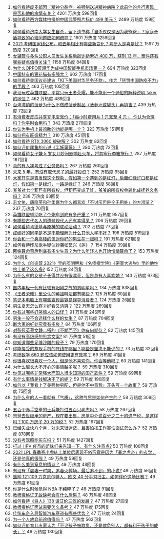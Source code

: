1. [如何看待庞麦郎因「精神分裂症」被强制送进精神病院？此前他的言行表现，是否和他的病情有关？](https://www.zhihu.com/question/448900152) 4201 万热度 598回复
1. [如何看待西方媒体拍摄的中国武警照片标价 499 美元？](https://www.zhihu.com/question/448824785) 2489 万热度 159回复
1. [如何看待济南大学女生自杀，留下遗书称「自杀仅仅是因为我爸爸」？家庭矛盾导致的心理问题应如何疏导？](https://www.zhihu.com/question/448002553) 1901 万热度 1259回复
1. [2021 考研国家线公布，和去年相比有哪些新变化？考研人是喜是忧？](https://www.zhihu.com/question/448953782) 1597 万热度 320回复
1. [女辅警与多名公职人员发生关系后敲诈勒索近 400 万，获刑 13 年，案件还有哪些疑点值得关注？](https://www.zhihu.com/question/448965331) 1158 万热度 84回复
1. [为什么OPPO反超华为成中国智能手机市场第一？](https://www.zhihu.com/question/448138840) 694 万热度 323回复
1. [中国特有的狸花猫有多强大？](https://www.zhihu.com/question/423321345) 602 万热度 117回复
1. [如何看待美国议员建议「扣下美国对华债务还款」，作为「惩罚中国防疫不力」的手段？](https://www.zhihu.com/question/448932639) 463 万热度 105回复
1. [我没玩过英雄联盟，平常只玩王者荣耀，能不能用一个通俗的解释说明 faker 的地位？](https://www.zhihu.com/question/432404612) 462 万热度 489回复
1. [台湾滞销的菠萝为什么不做成菠萝制品（菠萝汁或罐头）再销售？](https://www.zhihu.com/question/448567998) 439 万热度 72回复
1. [有消费者反应共享充电宝涨价：「每小时费用从 1 元涨至 4 元」，你认为合理吗？你平时会用吗？](https://www.zhihu.com/question/448895932) 342 万热度 270回复
1. [你认为手机上最鸡肋的功能是哪一个？](https://www.zhihu.com/question/447620352) 323 万热度 151回复
1. [如何拥有旺盛精力？](https://www.zhihu.com/question/21671881) 310 万热度 451回复
1. [如何看待 RTX 3060 被破解？](https://www.zhihu.com/question/448654710) 302 万热度 82回复
1. [如何评价尾鱼的小说《半妖司藤》？](https://www.zhihu.com/question/290725933) 290 万热度 72回复
1. [如何看待女子嫌 5 岁女儿吵闹影响赶火车，将其塞行李箱拖行？](https://www.zhihu.com/question/448927801) 287 万热度 187回复
1. [真的有人裸考过了公务员吗？](https://www.zhihu.com/question/276113114) 267 万热度 260回复
1. [未来 5 年，有没有取代房子的最好投资？](https://www.zhihu.com/question/441692710) 252 万热度 95回复
1. [大家开车是否发现这个现象，假如第一个遇到的是红灯，后面红绿灯口都是红灯，假如第一是绿灯，一路是绿灯？](https://www.zhihu.com/question/57716477) 246 万热度 58回复
1. [爷爷对七个葫芦有所有权，但葫芦变成了娃，爷爷的所有权会转化成抚养义务吗？](https://www.zhihu.com/question/448535473) 238 万热度 63回复
1. [苏文纨、唐晓芙和孙柔嘉为什么都喜欢「不讨厌但是全无用处」的方鸿渐？](https://www.zhihu.com/question/20567154) 237 万热度 70回复
1. [英雄联盟辅助吃了个炮车到底有多严重？](https://www.zhihu.com/question/341459636) 211 万热度 957回复
1. [有哪些古代名人的遗骸现代人还有幸得见？](https://www.zhihu.com/question/448762780) 206 万热度 29回复
1. [如何看待肯德基与原神的联动活动？](https://www.zhihu.com/question/448206330) 202 万热度 77回复
1. [成绩好的同学是不是不能理解为什么其他人学不好？](https://www.zhihu.com/question/440822975) 196 万热度 519回复
1. [你会和一个身高矮的但对你好的男生在一起吗？](https://www.zhihu.com/question/445584899) 191 万热度 621回复
1. [如何看待印尼歌手疑似抄袭张艺兴《莲》？](https://www.zhihu.com/question/448365086) 154 万热度 39回复
1. [网络算命背后到底有多少生意？为什么年轻人也开始悄悄算命了？](https://www.zhihu.com/question/448898621) 153 万热度 124回复
1. [为什么《创造营 2021》里的邵明明和《名侦探学院》《密室大逃脱》里的他性格上差了这么多?](https://www.zhihu.com/question/448250412) 152 万热度 24回复
1. [为什么有的女孩子长得并没有很漂亮，但是总有人喜欢她？](https://www.zhihu.com/question/405378615) 143 万热度 673回复
1. [国内年轻一代有比较有阳刚之气的男明星吗？](https://www.zhihu.com/question/436821458) 134 万热度 838回复
1. [《王者荣耀》里公认的英雄叫法都有哪些？](https://www.zhihu.com/question/443766428) 125 万热度 60回复
1. [笔记本电脑上有哪些宣传最容易误导消费者？](https://www.zhihu.com/question/448312575) 124 万热度 26回复
1. [男生夏天怎么穿才好看又清爽？](https://www.zhihu.com/question/401002312) 122 万热度 269回复
1. [你有过哪些好笑惊人的口误？](https://www.zhihu.com/question/62821567) 91 万热度 246回复
1. [男生一般不会选择什么样的女生？](https://www.zhihu.com/question/435057725) 87 万热度 704回复
1. [断舍离的好处究竟有多爽？](https://www.zhihu.com/question/446430795) 84 万热度 106回复
1. [对彭冠英蔡文静二搭的《不期而至》你有何期待？](https://www.zhihu.com/question/442454869) 82 万热度 145回复
1. [有没有高级感的思念文案?](https://www.zhihu.com/question/438455489) 81 万热度 51回复
1. [你知道哪些足够沙雕的段子？](https://www.zhihu.com/question/329382131) 79 万热度 170回复
1. [你能接受的旗舰手机的底线在哪里？哪些是坚决不能少的？](https://www.zhihu.com/question/448864394) 73 万热度 32回复
1. [考研数学 660 题应该如何使用更有效率？](https://www.zhihu.com/question/64336184) 69 万热度 41回复
1. [你很喜欢很喜欢一个人，但是他不喜欢你，你会等他吗？](https://www.zhihu.com/question/448244278) 60 万热度 141回复
1. [为什么越长大不开心的事情越多呢？](https://www.zhihu.com/question/445250967) 59 万热度 310回复
1. [你见过哪些非常强大而国人很少知道的国产软件？](https://www.zhihu.com/question/64554518) 59 万热度 69回复
1. [有什么事情是钱解决不了的呢？](https://www.zhihu.com/question/447387916) 59 万热度 190回复
1. [如何以「我看上了美强惨男配，但是他不中意我」开头写一个故事？](https://www.zhihu.com/question/434071369) 59 万热度 75回复
1. [为什么有的人一看就有「气质」，这种气质是如何产生的？](https://www.zhihu.com/question/439868962) 58 万热度 306回复
1. [五百个赤手空拳的士兵能打过五百只老虎吗？](https://www.zhihu.com/question/391725102) 58 万热度 267回复
1. [爸爸去世继承的房产，现在要出售，房屋中介说百分之二十的遗产税，是这样吗？100 万房子 20 万的税？](https://www.zhihu.com/question/348287427) 52 万热度 167回复
1. [已经失业快八个月，对未来很迷茫，且害怕找工作害怕面试怎么办？](https://www.zhihu.com/question/417983831) 52 万热度 878回复
1. [没有考驾照能买车吗？](https://www.zhihu.com/question/292055963) 51 万热度 1427回复
1. [打过 HPV 疫苗的姐妹们来告知一下，有什么注意点?](https://www.zhihu.com/question/439970350) 50 万热度 100回复
1. [2021 LPL 春季赛小虎转上单位后表现不俗究竟是因为「春之虎帝」的玄学，还是他真的很强？](https://www.zhihu.com/question/448057622) 49 万热度 59回复
1. [有什么美到窒息的情诗？](https://www.zhihu.com/question/440809465) 49 万热度 48回复
1. [有没有「虐妻一时爽，追妻火葬场，最后追不到」的小说?](https://www.zhihu.com/question/397071668) 49 万热度 56回复
1. [篮网 121:109 力克凯尔特人，欧文 40 分手刃旧主，如何评价这场比赛？](https://www.zhihu.com/question/448879804) 49 万热度 61回复
1. [你是什么时候觉得 NBA 不纯粹了？](https://www.zhihu.com/question/448034302) 48 万热度 91回复
1. [教师资格证无故缺考会有什么后果？](https://www.zhihu.com/question/300500471) 48 万热度 48回复
1. [如何看待《巨人》138 话艾伦三笠的发展？](https://www.zhihu.com/question/447867811) 47 万热度 27回复
1. [教师资格证面试需要怎么备考？](https://www.zhihu.com/question/319205096) 47 万热度 175回复
1. [传统车企入局智能汽车赛道有哪些优势？](https://www.zhihu.com/question/448908479) 47 万热度 24回复
1. [为一个人放弃前途值得吗？](https://www.zhihu.com/question/448297611) 47 万热度 562回复
1. [如何评价育儿专家认为「不论孩子被欺负，还是欺负别人，都有利于孩子的成长」？](https://www.zhihu.com/question/448793829) 46 万热度 130回复